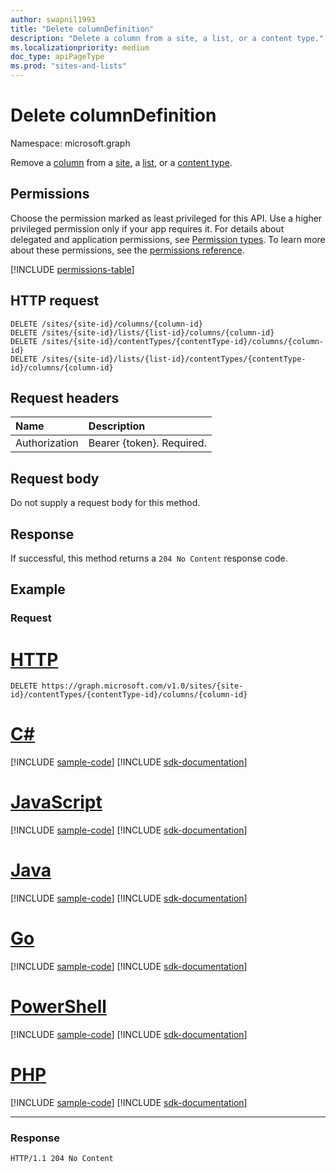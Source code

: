 ```yaml
---
author: swapnil1993
title: "Delete columnDefinition"
description: "Delete a column from a site, a list, or a content type."
ms.localizationpriority: medium
doc_type: apiPageType
ms.prod: "sites-and-lists"
---
```


# Delete columnDefinition
Namespace: microsoft.graph


Remove a [column][columndefinition] from a [site][], a [list][], or a [content type][contentType].


## Permissions
Choose the permission marked as least privileged for this API. Use a higher privileged permission only if your app requires it. For details about delegated and application permissions, see [Permission types](/graph/permissions-overview#permission-types). To learn more about these permissions, see the [permissions reference](/graph/permissions-reference).

<!-- { "blockType": "permissions", "name": "columndefinition_delete" } -->
[!INCLUDE [permissions-table](../includes/permissions/columndefinition-delete-permissions.md)]

## HTTP request

<!-- { "blockType": "ignored" } -->

```http
DELETE /sites/{site-id}/columns/{column-id}
DELETE /sites/{site-id}/lists/{list-id}/columns/{column-id}
DELETE /sites/{site-id}/contentTypes/{contentType-id}/columns/{column-id}
DELETE /sites/{site-id}/lists/{list-id}/contentTypes/{contentType-id}/columns/{column-id}
```
## Request headers
|Name|Description|
|:---|:---|
|Authorization|Bearer {token}. Required.|

## Request body
Do not supply a request body for this method.

## Response

If successful, this method returns a `204 No Content` response code.

## Example

### Request


# [HTTP](#tab/http)
<!-- {
  "blockType": "request",
  "name": "delete_columns_from_contenttype"
}
-->

```http
DELETE https://graph.microsoft.com/v1.0/sites/{site-id}/contentTypes/{contentType-id}/columns/{column-id}
```

# [C#](#tab/csharp)
[!INCLUDE [sample-code](../includes/snippets/csharp/delete-columns-from-contenttype-csharp-snippets.md)]
[!INCLUDE [sdk-documentation](../includes/snippets/snippets-sdk-documentation-link.md)]

# [JavaScript](#tab/javascript)
[!INCLUDE [sample-code](../includes/snippets/javascript/delete-columns-from-contenttype-javascript-snippets.md)]
[!INCLUDE [sdk-documentation](../includes/snippets/snippets-sdk-documentation-link.md)]

# [Java](#tab/java)
[!INCLUDE [sample-code](../includes/snippets/java/delete-columns-from-contenttype-java-snippets.md)]
[!INCLUDE [sdk-documentation](../includes/snippets/snippets-sdk-documentation-link.md)]

# [Go](#tab/go)
[!INCLUDE [sample-code](../includes/snippets/go/delete-columns-from-contenttype-go-snippets.md)]
[!INCLUDE [sdk-documentation](../includes/snippets/snippets-sdk-documentation-link.md)]

# [PowerShell](#tab/powershell)
[!INCLUDE [sample-code](../includes/snippets/powershell/delete-columns-from-contenttype-powershell-snippets.md)]
[!INCLUDE [sdk-documentation](../includes/snippets/snippets-sdk-documentation-link.md)]

# [PHP](#tab/php)
[!INCLUDE [sample-code](../includes/snippets/php/delete-columns-from-contenttype-php-snippets.md)]
[!INCLUDE [sdk-documentation](../includes/snippets/snippets-sdk-documentation-link.md)]

---

### Response

<!-- {
  "blockType": "response",
  "truncated": true
}
-->
```http
HTTP/1.1 204 No Content
```

[list]: ../resources/list.md
[columndefinition]: ../resources/columndefinition.md
[contentType]: ../resources/contentType.md
[site]: ../resources/site.md
